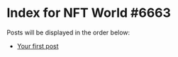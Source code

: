 # Index for NFT World #6663
Posts will be displayed in the order below:

- [Your first post](./001-first.md)

